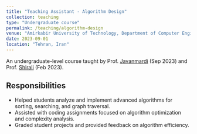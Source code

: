 ```yaml
---
title: "Teaching Assistant - Algorithm Design"
collection: teaching
type: "Undergraduate course"
permalink: /teaching/algorithm-design
venue: "Amirkabir University of Technology, Department of Computer Engineering"
date: 2023-09-01
location: "Tehran, Iran"
---
```

An undergraduate-level course taught by Prof. [Javanmardi](https://scholar.google.com/citations?user=ZA9rRWAAAAAJ&hl=en) (Sep 2023) and Prof. [Shirali](https://scholar.google.com/citations?user=ZA9rRWAAAAAJ&hl=en) (Feb 2023).

## Responsibilities

- Helped students analyze and implement advanced algorithms for sorting, searching, and graph traversal.
- Assisted with coding assignments focused on algorithm optimization and complexity analysis.
- Graded student projects and provided feedback on algorithm efficiency.
